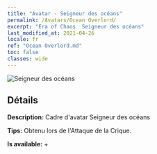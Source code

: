 ```yaml
---
title: "Avatar - Seigneur des océans"
permalink: /Avatars/Ocean Overlord/
excerpt: "Era of Chaos  Seigneur des océans"
last_modified_at: 2021-04-26
locale: fr
ref: "Ocean Overlord.md"
toc: false
classes: wide
---
```

 ![Seigneur des océans](/images/a/avatarFrame_202.png)

## Détails

 **Description:** Cadre d'avatar Seigneur des océans 

 **Tips:** Obtenu lors de l'Attaque de la Crique. 

 **Is available:**  + 


